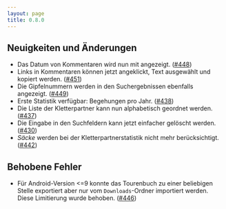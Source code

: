 ```yaml
---
layout: page
title: 0.8.0
---
```


## Neuigkeiten und Änderungen

* Das Datum von Kommentaren wird nun mit angezeigt. ([#448])
* Links in Kommentaren können jetzt angeklickt, Text ausgewählt und
  kopiert werden. ([#451])
* Die Gipfelnummern werden in den Suchergebnissen ebenfalls
  angezeigt. ([#449])
* Erste Statistik verfügbar: Begehungen pro Jahr. ([#438])
* Die Liste der Kletterpartner kann nun alphabetisch geordnet
  werden. ([#437])
* Die Eingabe in den Suchfeldern kann jetzt einfacher gelöscht
  werden. ([#430])
* *Säcke* werden bei der Kletterpartnerstatistik nicht mehr
  berücksichtigt. ([#442])

## Behobene Fehler

* Für Android-Version <=9 konnte das Tourenbuch zu einer beliebigen
  Stelle exportiert aber nur vom `Downloads`-Ordner importiert
  werden. Diese Limitierung wurde behoben. ([#446])

[#430]: https://github.com/YacGroup/yacguide/pull/430
[#437]: https://github.com/YacGroup/yacguide/pull/437
[#438]: https://github.com/YacGroup/yacguide/pull/438
[#442]: https://github.com/YacGroup/yacguide/pull/442
[#446]: https://github.com/YacGroup/yacguide/pull/446
[#448]: https://github.com/YacGroup/yacguide/pull/448
[#449]: https://github.com/YacGroup/yacguide/pull/449
[#451]: https://github.com/YacGroup/yacguide/pull/451
